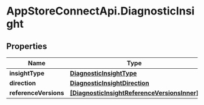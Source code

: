 # AppStoreConnectApi.DiagnosticInsight

## Properties

Name | Type | Description | Notes
------------ | ------------- | ------------- | -------------
**insightType** | [**DiagnosticInsightType**](DiagnosticInsightType.md) |  | [optional] 
**direction** | [**DiagnosticInsightDirection**](DiagnosticInsightDirection.md) |  | [optional] 
**referenceVersions** | [**[DiagnosticInsightReferenceVersionsInner]**](DiagnosticInsightReferenceVersionsInner.md) |  | [optional] 


